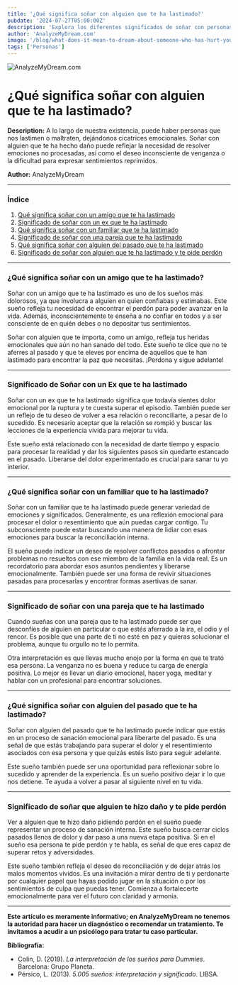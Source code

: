 ```yaml
---
title: '¿Qué significa soñar con alguien que te ha lastimado?'
pubdate: '2024-07-27T05:00:00Z'
description: 'Explora los diferentes significados de soñar con personas que te han hecho daño, desde la necesidad de resolver emociones no procesadas hasta el deseo inconsciente de venganza.'
author: 'AnalyzeMyDream.com'
image: '/blog/what-does-it-mean-to-dream-about-someone-who-has-hurt-you.jpeg'
tags: ['Personas']
---
```


![AnalyzeMyDream.com](/blog/what-does-it-mean-to-dream-about-someone-who-has-hurt-you.jpeg)

# ¿Qué significa soñar con alguien que te ha lastimado?

**Description:** A lo largo de nuestra existencia, puede haber personas que nos lastimen o maltraten, dejándonos cicatrices emocionales. Soñar con alguien que te ha hecho daño puede reflejar la necesidad de resolver emociones no procesadas, así como el deseo inconsciente de venganza o la dificultad para expresar sentimientos reprimidos.

**Author:** AnalyzeMyDream

---

### Índice

1. [Qué significa soñar con un amigo que te ha lastimado](#que-significa-soñar-con-un-amigo-que-te-ha-lastimado)
2. [Significado de soñar con un ex que te ha lastimado](#significado-de-soñar-con-un-ex-que-te-ha-lastimado)
3. [Qué significa soñar con un familiar que te ha lastimado](#que-significa-soñar-con-un-familiar-que-te-ha-lastimado)
4. [Significado de soñar con una pareja que te ha lastimado](#significado-de-soñar-con-una-pareja-que-te-ha-lastimado)
5. [Qué significa soñar con alguien del pasado que te ha lastimado](#que-significa-soñar-con-alguien-del-pasado-que-te-ha-lastimado)
6. [Significado de soñar con alguien que te ha lastimado y te pide perdón](#significado-de-soñar-con-alguien-que-te-ha-lastimado-y-te-pide-perdón)

---

### ¿Qué significa soñar con un amigo que te ha lastimado?

Soñar con un amigo que te ha lastimado es uno de los sueños más dolorosos, ya que involucra a alguien en quien confiabas y estimabas. Este sueño refleja tu necesidad de encontrar el perdón para poder avanzar en la vida. Además, inconscientemente te enseña a no confiar en todos y a ser consciente de en quién debes o no depositar tus sentimientos.

Soñar con alguien que te importa, como un amigo, refleja tus heridas emocionales que aún no han sanado del todo. Este sueño te dice que no te aferres al pasado y que te eleves por encima de aquellos que te han lastimado para encontrar la paz que necesitas. ¡Perdona y sigue adelante!

---

### Significado de Soñar con un Ex que te ha lastimado

Soñar con un ex que te ha lastimado significa que todavía sientes dolor emocional por la ruptura y te cuesta superar el episodio. También puede ser un reflejo de tu deseo de volver a esa relación o reconciliarte, a pesar de lo sucedido. Es necesario aceptar que la relación se rompió y buscar las lecciones de la experiencia vivida para mejorar tu vida.

Este sueño está relacionado con la necesidad de darte tiempo y espacio para procesar la realidad y dar los siguientes pasos sin quedarte estancado en el pasado. Liberarse del dolor experimentado es crucial para sanar tu yo interior.

---

### ¿Qué significa soñar con un familiar que te ha lastimado?

Soñar con un familiar que te ha lastimado puede generar variedad de emociones y significados. Generalmente, es una reflexión emocional para procesar el dolor o resentimiento que aún puedas cargar contigo. Tu subconsciente puede estar buscando una manera de lidiar con esas emociones para buscar la reconciliación interna.

El sueño puede indicar un deseo de resolver conflictos pasados ​​o afrontar problemas no resueltos con ese miembro de la familia en la vida real. Es un recordatorio para abordar esos asuntos pendientes y liberarse emocionalmente. También puede ser una forma de revivir situaciones pasadas para procesarlas y encontrar formas asertivas de sanar.

---

### Significado de soñar con una pareja que te ha lastimado

Cuando sueñas con una pareja que te ha lastimado puede ser que desconfíes de alguien en particular o que estés aferrado a la ira, el odio y el rencor. Es posible que una parte de ti no esté en paz y quieras solucionar el problema, aunque tu orgullo no te lo permita.

Otra interpretación es que llevas mucho enojo por la forma en que te trató esa persona. La venganza no es buena y reduce tu carga de energía positiva. Lo mejor es llevar un diario emocional, hacer yoga, meditar y hablar con un profesional para encontrar soluciones.

---

### ¿Qué significa soñar con alguien del pasado que te ha lastimado?

Soñar con alguien del pasado que te ha lastimado puede indicar que estás en un proceso de sanación emocional para liberarte del pasado. Es una señal de que estás trabajando para superar el dolor y el resentimiento asociados con esa persona y que quizás estés listo para seguir adelante.

Este sueño también puede ser una oportunidad para reflexionar sobre lo sucedido y aprender de la experiencia. Es un sueño positivo dejar ir lo que nos detiene. Te ayuda a volver a pasar al siguiente nivel en tu vida.

---

### Significado de soñar que alguien te hizo daño y te pide perdón

Ver a alguien que te hizo daño pidiendo perdón en el sueño puede representar un proceso de sanación interna. Este sueño busca cerrar ciclos pasados ​​llenos de dolor y dar paso a una nueva etapa positiva. Si en el sueño esa persona te pide perdón y te habla, es señal de que eres capaz de superar retos y adversidades.

Este sueño también refleja el deseo de reconciliación y de dejar atrás los malos momentos vividos. Es una invitación a mirar dentro de ti y perdonarte por cualquier papel que hayas podido jugar en la situación o por los sentimientos de culpa que puedas tener. Comienza a fortalecerte emocionalmente para ver el futuro con claridad y armonía.

---

**Este artículo es meramente informativo; en AnalyzeMyDream no tenemos la autoridad para hacer un diagnóstico o recomendar un tratamiento. Te invitamos a acudir a un psicólogo para tratar tu caso particular.**

**Bibliografía:**

- Colin, D. (2019). _La interpretación de los sueños para Dummies_. Barcelona: Grupo Planeta.
- Pérsico, L. (2013). _5.005 sueños: interpretación y significado_. LIBSA.
